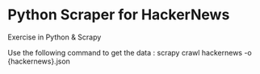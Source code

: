 # Python Scraper for HackerNews

Exercise in Python & Scrapy


Use the following command to get the data : 
scrapy crawl hackernews -o {hackernews}.json
